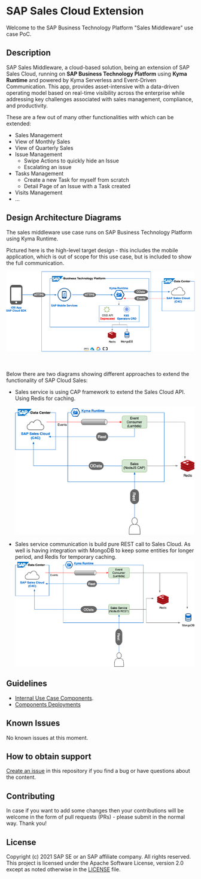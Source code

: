 # SAP Sales Cloud Extension
Welcome to the SAP Business Technology Platform "Sales Middleware" use case PoC.

## Description
SAP Sales Middleware, a cloud-based solution, being an extension of SAP Sales Cloud, 
running on <b>SAP Business Technology Platform</b> using <b>Kyma Runtime</b> and powered by Kyma Serverless and Event-Driven Communication. 
This app, provides asset-intensive with a data-driven operating model based on real-time visibility across the 
enterprise while addressing key challenges associated with sales management, compliance, and productivity.

These are a few out of many other functionalities with which can be extended:
* Sales Management
* View of Monthly Sales
* View of Quarterly Sales
* Issue Management
    * Swipe Actions to quickly hide an Issue
    * Escalating an issue
* Tasks Management
    * Create a new Task for myself from scratch
    * Detail Page of an Issue with a Task created
* Visits Management
* ...


## Design Architecture Diagrams
The sales middleware use case runs on SAP Business Technology Platform using Kyma Runtime.

Pictured here is the high-level target design - this includes the mobile application, which is out of scope for this use case, but is included to show the full communication.

![](images/HL-SalesMiddleware-UseCase.png)

<br/><br/>
Below there are two diagrams showing different approaches to extend the functionality of SAP Cloud Sales:

- Sales service is using CAP framework to extend the Sales Cloud API.
  Using Redis for caching.
  
  ![](images/SalesMiddleware-CAP-UseCase.png)
  
- Sales service communication is build pure REST call to Sales Cloud.
  As well is having integration with MongoDB to keep some entities for longer period,
  and Redis for temporary caching.
  ![](images/SalesMiddleware-Rest-UseCase.png)

## Guidelines

* [Internal Use Case Components](./services).
* [Components Deployments](./deployment)

## Known Issues
No known issues at this moment.

## How to obtain support

[Create an issue](https://github.com/SAP-samples/cloud-extension-sales-middleware/issues) in this repository if you find
a bug or have questions about the content.

## Contributing
In case if you want to add some changes then your contributions will be welcome in the form of pull requests (PRs) - 
please submit in the normal way. Thank you!

## License
Copyright (c) 2021 SAP SE or an SAP affiliate company. All rights reserved. This project is licensed under the 
Apache Software License, version 2.0 except as noted otherwise in the [LICENSE](LICENSES/Apache-2.0.txt) file.
